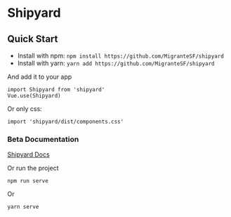 # Shipyard

## Quick Start
- Install with npm: `npm install https://github.com/MigranteSF/shipyard`
- Install with yarn: `yarn add https://github.com/MigranteSF/shipyard`

And add it to your app
```
import Shipyard from 'shipyard'
Vue.use(Shipyard)
```
Or only css:
```
import 'shipyard/dist/components.css'
```
### Beta Documentation
[Shipyard Docs](https://dev-shipyard-web.s3.amazonaws.com/index.html)

Or run the project
```
npm run serve
```
Or
```
yarn serve
```